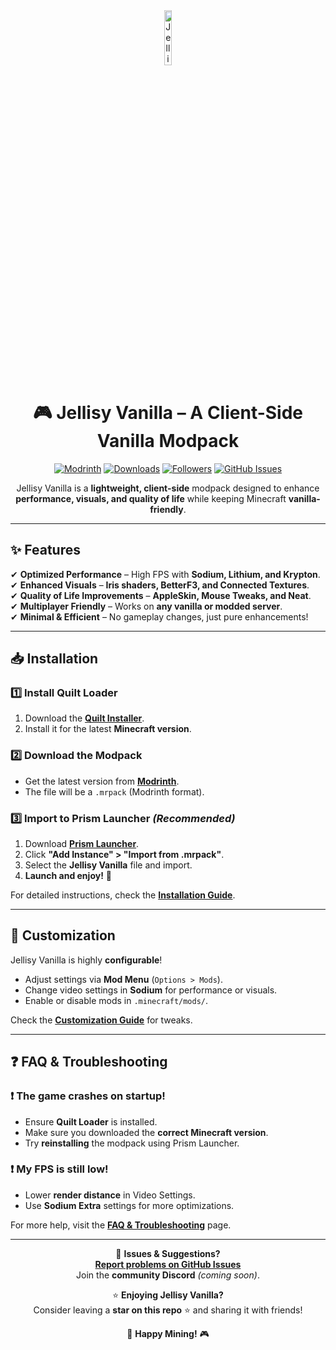 <div align="center">

<img src="https://cdn.modrinth.com/data/AStjLe0V/8d5c71225bb1ae03aee079cbaad1ab78c1ef981a_96.webp" alt="Jellisy Vanilla Logo" width="15%">

# 🎮 Jellisy Vanilla – A Client-Side Vanilla Modpack  

[![Modrinth][img-modrinth]][url-modrinth]
[![Downloads][img-downloads]][url-modrinth]
[![Followers][img-followers]][url-modrinth]
[![GitHub Issues][img-github]][url-github]

Jellisy Vanilla is a **lightweight, client-side** modpack designed to enhance **performance, visuals, and quality of life** while keeping Minecraft **vanilla-friendly**.

</div>

---

## ✨ Features  

✔ **Optimized Performance** – High FPS with **Sodium, Lithium, and Krypton**.  
✔ **Enhanced Visuals** – **Iris shaders, BetterF3, and Connected Textures**.  
✔ **Quality of Life Improvements** – **AppleSkin, Mouse Tweaks, and Neat**.  
✔ **Multiplayer Friendly** – Works on **any vanilla or modded server**.  
✔ **Minimal & Efficient** – No gameplay changes, just pure enhancements!  

---

## 📥 Installation  

### **1️⃣ Install Quilt Loader**  
1. Download the **[Quilt Installer](https://quiltmc.org/install/)**.  
2. Install it for the latest **Minecraft version**.  

### **2️⃣ Download the Modpack**  
- Get the latest version from **[Modrinth](https://modrinth.com/modpack/jellisy-vanilla/)**.  
- The file will be a `.mrpack` (Modrinth format).  

### **3️⃣ Import to Prism Launcher** *(Recommended)*  
1. Download **[Prism Launcher](https://prismlauncher.org/)**.  
2. Click **"Add Instance" > "Import from .mrpack"**.  
3. Select the **Jellisy Vanilla** file and import.  
4. **Launch and enjoy!** 🚀  

For detailed instructions, check the **[Installation Guide](https://github.com/JellisyWoes/jellisy-vanilla/wiki/Installation)**.  

---

## 🔧 Customization  

Jellisy Vanilla is highly **configurable**!  

- Adjust settings via **Mod Menu** (`Options > Mods`).  
- Change video settings in **Sodium** for performance or visuals.  
- Enable or disable mods in `.minecraft/mods/`.  

Check the **[Customization Guide](https://github.com/JellisyWoes/jellisy-vanilla/wiki/Customization)** for tweaks.  

---

## ❓ FAQ & Troubleshooting  

### **❗ The game crashes on startup!**  
- Ensure **Quilt Loader** is installed.  
- Make sure you downloaded the **correct Minecraft version**.  
- Try **reinstalling** the modpack using Prism Launcher.  

### **❗ My FPS is still low!**  
- Lower **render distance** in Video Settings.  
- Use **Sodium Extra** settings for more optimizations.  

For more help, visit the **[FAQ & Troubleshooting](https://github.com/JellisyWoes/jellisy-vanilla/wiki/FAQ)** page.  

---

<div align="center">

💬 **Issues & Suggestions?**  
<a href="https://github.com/JellisyWoes/jellisy-vanilla/issues"><b>Report problems on GitHub Issues</b></a>  
Join the **community Discord** *(coming soon)*.  

⭐ **Enjoying Jellisy Vanilla?**  
Consider leaving a **star on this repo** ⭐ and sharing it with friends!  

🚀 **Happy Mining!** 🎮  

</div>

<!-- Images -->
[img-modrinth]: https://img.shields.io/badge/Modrinth-Jellisy%20Vanilla-1B512D?style=for-the-badge&logo=modrinth&logoColor=white&labelColor=0F1E11
[img-downloads]: https://img.shields.io/badge/dynamic/json?color=31A354&label=Downloads&query=downloads&url=https%3A%2F%2Fapi.modrinth.com%2Fv2%2Fproject%2FAStjLe0V&logo=modrinth&logoColor=white&style=for-the-badge&labelColor=1A2B16
[img-followers]: https://img.shields.io/badge/dynamic/json?color=31A354&label=Followers&query=followers&url=https%3A%2F%2Fapi.modrinth.com%2Fv2%2Fproject%2FAStjLe0V&logo=modrinth&logoColor=white&style=for-the-badge&labelColor=1A2B16
[img-github]: https://img.shields.io/badge/dynamic/json?color=7E57C2&label=GitHub%20Issues&query=open_issues_count&url=https%3A%2F%2Fapi.github.com%2Frepos%2FJellisyWoes%2Fjellisy-vanilla&logo=github&logoColor=white&style=for-the-badge&labelColor=2B1A40




<!-- URLs -->
[url-modrinth]: https://modrinth.com/modpack/jellisy-vanilla
[url-github]: https://github.com/JellisyWoes/jellisy-vanilla/issues

